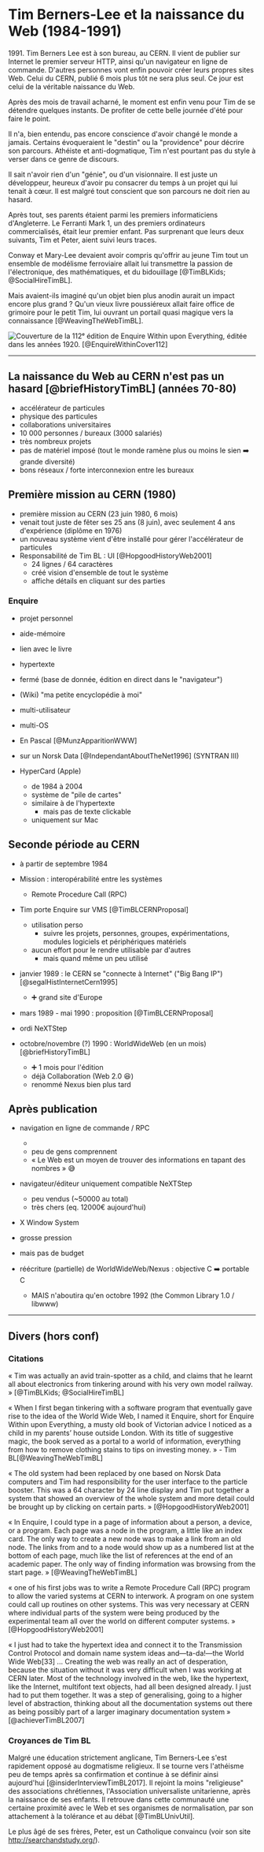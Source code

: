 # Tim Berners-Lee et la naissance du Web (1984-1991)

1991\. Tim Berners Lee est à son bureau, au CERN.
Il vient de publier sur Internet le premier serveur HTTP, ainsi qu'un navigateur en ligne de commande.
D'autres personnes vont enfin pouvoir créer leurs propres sites Web.
Celui du CERN, publié 6 mois plus tôt ne sera plus seul.
Ce jour est celui de la véritable naissance du Web.

Après des mois de travail acharné, le moment est enfin venu pour Tim de se détendre quelques instants.
De profiter de cette belle journée d'été pour faire le point.

Il n'a, bien entendu, pas encore conscience d'avoir changé le monde a jamais.
Certains évoqueraient le "destin" ou la "providence" pour décrire son parcours.
Athéiste et anti-dogmatique, Tim n'est pourtant pas du style à verser dans ce genre de discours.

Il sait n'avoir rien d'un "génie", ou d'un visionnaire.
Il est juste un développeur, heureux d'avoir pu consacrer du temps à un projet qui lui tenait à cœur.
Il est malgré tout conscient que son parcours ne doit rien au hasard.

Après tout, ses parents étaient parmi les premiers informaticiens d'Angleterre.
Le Ferranti Mark 1, un des premiers ordinateurs commercialisés, était leur premier enfant.
Pas surprenant que leurs deux suivants, Tim et Peter, aient suivi leurs traces.

Conway et Mary-Lee devaient avoir compris qu'offrir au jeune Tim tout un ensemble de modélisme ferroviaire allait lui transmettre la passion de l'électronique, des mathématiques, et du bidouillage [@TimBLKids; @SocialHireTimBL].

Mais avaient-ils imaginé qu'un objet bien plus anodin aurait un impact encore plus grand ?
Qu'un vieux livre poussiéreux allait faire office de grimoire pour le petit Tim, lui ouvrant un portail quasi magique vers la connaissance [@WeavingTheWebTimBL].

![Couverture de la 112ᵉ édition de _Enquire Within upon Everything_, éditée dans les années 1920. [@EnquireWithinCover112]](/illustrations/browsers-history/Enquire_Within_Upon_Everything.jpg)

<hr>

## La naissance du Web au CERN n'est pas un hasard [@briefHistoryTimBL] (années 70-80)

- accélérateur de particules
- physique des particules
- collaborations universitaires
- 10 000 personnes / bureaux (3000 salariés)
- très nombreux projets
- pas de matériel imposé (tout le monde ramène plus ou moins le sien :arrow_right: grande diversité)
- bons réseaux / forte interconnexion entre les bureaux

## Première mission au CERN (1980)

- première mission au CERN (23 juin 1980, 6 mois)
- venait tout juste de fêter ses 25 ans (8 juin), avec seulement 4 ans d'expérience (diplôme en 1976)
- un nouveau système vient d'être installé pour gérer l'accélérateur de particules
- Responsabilité de Tim BL : UI [@HopgoodHistoryWeb2001]
  - 24 lignes / 64 caractères
  - créé vision d'ensemble de tout le système
  - affiche détails en cliquant sur des parties

### Enquire

- projet personnel
- aide-mémoire
- lien avec le livre
- hypertexte
- fermé (base de donnée, édition en direct dans le "navigateur")
- (Wiki) "ma petite encyclopédie à moi"
- multi-utilisateur
- multi-OS

- En Pascal [@MunzApparitionWWW]
- sur un Norsk Data [@IndependantAboutTheNet1996] (SYNTRAN III)

- HyperCard (Apple)
  - de 1984 à 2004
  - système de "pile de cartes"
  - similaire à de l'hypertexte
    - mais pas de texte clickable
  - uniquement sur Mac

## Seconde période au CERN

- à partir de septembre 1984
- Mission : interopérabilité entre les systèmes

  - Remote Procedure Call (RPC)

- Tim porte Enquire sur VMS [@TimBLCERNProposal]

  - utilisation perso
    - suivre les projets, personnes, groupes, expérimentations, modules logiciels et périphériques matériels
  - aucun effort pour le rendre utilisable par d'autres
    - mais quand même un peu utilisé

- janvier 1989 : le CERN se "connecte à Internet" ("Big Bang IP") [@segalHistInternetCern1995]

  - ➕ grand site d'Europe

- mars 1989 - mai 1990 : proposition [@TimBLCERNProposal]

- ordi NeXTStep

- octobre/novembre (?) 1990 : WorldWideWeb (en un mois) [@briefHistoryTimBL]

  - ➕ 1 mois pour l'édition
  - déjà Collaboration (Web 2.0 😆)
  - renommé Nexus bien plus tard

## Après publication

- navigation en ligne de commande / RPC

  -
  - peu de gens comprennent
  - « Le Web est un moyen de trouver des informations en tapant des nombres » 😅

- navigateur/éditeur uniquement compatible NeXTStep

  - peu vendus (~50000 au total)
  - très chers (eq. 12000€ aujourd'hui)

- X Window System
- grosse pression
- mais pas de budget

- réécriture (partielle) de WorldWideWeb/Nexus : objective C ➡️ portable C
  - MAIS n'aboutira qu'en octobre 1992 (the Common Library 1.0 / libwww)

<hr>

## Divers (hors conf)

### Citations

« Tim was actually an avid train-spotter as a child, and claims that he learnt all about electronics from tinkering around with his very own model railway. » [@TimBLKids; @SocialHireTimBL]

« When I first began tinkering with a software program that eventually gave rise to the idea of the World Wide Web, I named it Enquire, short for Enquire Within upon Everything, a musty old book of Victorian advice I noticed as a child in my parents’ house outside London. With its title of suggestive magic, the book served as a portal to a world of information, everything from how to remove clothing stains to tips on investing money. » - Tim BL[@WeavingTheWebTimBL]

« The old system had been replaced by one based on Norsk Data computers and Tim had responsibility for the user interface to the particle booster. This was a 64 character by 24 line display and Tim put together a system that showed an overview of the whole system and more detail could be brought up by clicking on certain parts. » [@HopgoodHistoryWeb2001]

« In Enquire, I could type in a page of information about a person, a device, or a program. Each page was a node in the program, a little like an index card. The only way to create a new node was to make a link from an old node. The links from and to a node would show up as a numbered list at the bottom of each page, much like the list of references at the end of an academic paper. The only way of finding information was browsing from the start page. » [@WeavingTheWebTimBL]

« one of his first jobs was to write a Remote Procedure Call (RPC) program to allow the varied systems at CERN to interwork. A program on one system could call up routines on other systems. This was very necessary at CERN where individual parts of the system were being produced by the experimental team all over the world on different computer systems. » [@HopgoodHistoryWeb2001]

« I just had to take the hypertext idea and connect it to the Transmission Control Protocol and domain name system ideas and—ta-da!—the World Wide Web[33] ... Creating the web was really an act of desperation, because the situation without it was very difficult when I was working at CERN later. Most of the technology involved in the web, like the hypertext, like the Internet, multifont text objects, had all been designed already. I just had to put them together. It was a step of generalising, going to a higher level of abstraction, thinking about all the documentation systems out there as being possibly part of a larger imaginary documentation system » [@achieverTimBL2007]

### Croyances de Tim BL

Malgré une éducation strictement anglicane, Tim Berners-Lee s'est rapidement opposé au dogmatisme religieux.
Il se tourne vers l'athéisme peu de temps après sa confirmation et continue à se définir ainsi aujourd'hui [@insiderInterviewTimBL2017].
Il rejoint la moins "religieuse" des associations chrétiennes, l'Association universaliste unitarienne, après la naissance de ses enfants.
Il retrouve dans cette communauté une certaine proximité avec le Web et ses organismes de normalisation, par son attachement à la tolérance et au débat [@TimBLUnivUtil].

Le plus âgé de ses frères, Peter, est un Catholique convaincu (voir son site <http://searchandstudy.org/>).
